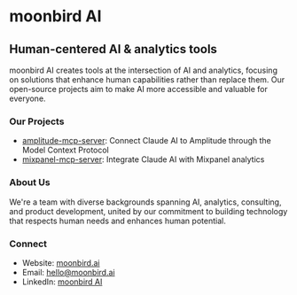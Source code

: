 # moonbird AI

## Human-centered AI & analytics tools

moonbird AI creates tools at the intersection of AI and analytics, focusing on solutions that enhance human capabilities rather than replace them. Our open-source projects aim to make AI more accessible and valuable for everyone.

### Our Projects

- [amplitude-mcp-server](https://github.com/ciaraadkins/amplitude-mcp-server): Connect Claude AI to Amplitude through the Model Context Protocol
- [mixpanel-mcp-server](https://github.com/ciaraadkins/mixpanel-mcp-server): Integrate Claude AI with Mixpanel analytics

### About Us

We're a team with diverse backgrounds spanning AI, analytics, consulting, and product development, united by our commitment to building technology that respects human needs and enhances human potential.

### Connect

- Website: [moonbird.ai](https://moonbird.ai)
- Email: hello@moonbird.ai
- LinkedIn: [moonbird AI](https://linkedin.com/company/moonbird-ai)
